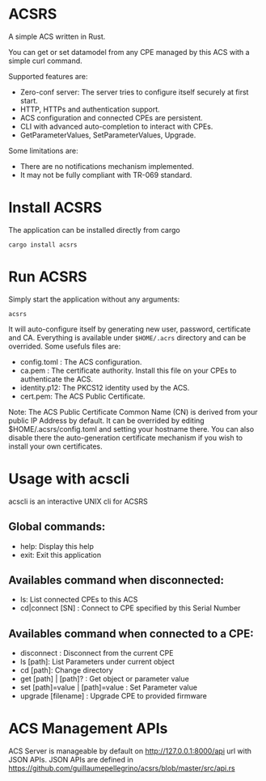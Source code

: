 # ACSRS
A simple ACS written in Rust.

You can get or set datamodel from any CPE managed by this ACS with a simple curl command.

Supported features are:
- Zero-conf server: The server tries to configure itself securely at first start.
- HTTP, HTTPs and authentication support.
- ACS configuration and connected CPEs are persistent.
- CLI with advanced auto-completion to interact with CPEs.
- GetParameterValues, SetParameterValues, Upgrade.

Some limitations are:
- There are no notifications mechanism implemented.
- It may not be fully compliant with TR-069 standard.

# Install ACSRS
The application can be installed directly from cargo
```
cargo install acsrs
```

# Run ACSRS
Simply start the application without any arguments:
```
acsrs
```
It will auto-configure itself by generating new user, password, certificate and CA. Everything is available under `$HOME/.acrs` directory and can be overrided. Some usefuls files are:
- config.toml : The ACS configuration.
- ca.pem : The certificate authority. Install this file on your CPEs to authenticate the ACS.
- identity.p12: The PKCS12 identity used by the ACS.
- cert.pem: The ACS Public Certificate.

Note: The ACS Public Certificate Common Name (CN) is derived from your public IP Address by default.
It can be overrided by editing $HOME/.acsrs/config.toml and setting your hostname there. You can also disable there the auto-generation certificate mechanism if you wish to install your own certificates.

# Usage with acscli
acscli is an interactive UNIX cli for ACSRS

## Global commands:
 - help: Display this help
 - exit: Exit this application

## Availables command when disconnected:
 - ls: List connected CPEs to this ACS
 - cd|connect [SN] : Connect to CPE specified by this Serial Number

## Availables command when connected to a CPE:
 - disconnect :  Disconnect from the current CPE
 - ls [path]: List Parameters under current object
 - cd [path]: Change directory
 - get [path] | [path]? : Get object or parameter value
 - set [path]<type>=value | [path]<type>=value : Set Parameter value
 - upgrade [filename] : Upgrade CPE to provided firmware


# ACS Management APIs
ACS Server is manageable by default on http://127.0.0.1:8000/api url with JSON APIs.
JSON APIs are defined in https://github.com/guillaumepellegrino/acsrs/blob/master/src/api.rs

